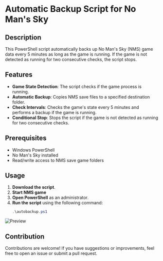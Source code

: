 # Automatic Backup Script for No Man's Sky

## Description

This PowerShell script automatically backs up No Man's Sky (NMS) game data every 5 minutes as long as the game is running. If the game is not detected as running for two consecutive checks, the script stops.

## Features

- **Game State Detection**: The script checks if the game process is running.
- **Automatic Backup**: Copies NMS save files to a specified destination folder.
- **Check Intervals**: Checks the game's state every 5 minutes and performs a backup if the game is running.
- **Conditional Stop**: Stops the script if the game is not detected as running for two consecutive checks.

## Prerequisites

- Windows PowerShell
- No Man's Sky installed
- Read/write access to NMS save game folders

## Usage

1. **Download the script**.
2. **Start NMS game**
3. **Open PowerShell** as an administrator.
4. **Run the script** using the following command:
   ```powershell
   .\autobackup.ps1
   ```

![Preview](preview.png)

## Contribution

Contributions are welcome! If you have suggestions or improvements, feel free to open an issue or submit a pull request.
